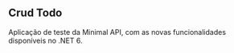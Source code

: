
## Crud Todo

Aplicação de teste da Minimal API, com as novas funcionalidades disponíveis no .NET 6.